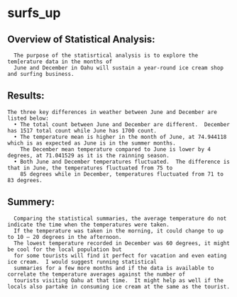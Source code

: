 # surfs_up

## Overview of Statistical Analysis:
      The purpose of the statisrtical analysis is to explore the tem[erature data in the months of
      June and December in Oahu will sustain a year-round ice cream shop and surfing business.
      
## Results:
    The three key differences in weather between June and December are listed below:
      • The total count between June and December are different.  December has 1517 total count while June has 1700 count.
      • The temperature mean is higher in the month of June, at 74.944118 which is as expected as June is in the summer months.
        The December mean temperature compared to June is lower by 4 degrees, at 71.041529 as it is the rainning season.
      • Both June and December temperatures fluctuated.  The difference is that in June, the temperatures fluctuated from 75 to 
        85 degrees while in December, temperatures fluctuated from 71 to 83 degrees.
        
        
        
        
        
        
        
        
        
        
        
        
## Summery:
      Comparing the statistical summaries, the average temperature do not indicate the time when the temperatures were taken. 
      If the temperature was taken in the morning, it could change to up to 10 – 20 degrees in the afternoon.
      The lowest temperature recorded in December was 60 degrees, it might be cool for the local population but 
      for some tourists will find it perfect for vacation and even eating ice cream.  I would suggest running statistical 
      summaries for a few more months and if the data is available to correlate the temperature averages against the number of
      tourists visiting Oahu at that time.  It might help as well if the locals also partake in consuming ice cream at the same as the tourist.



